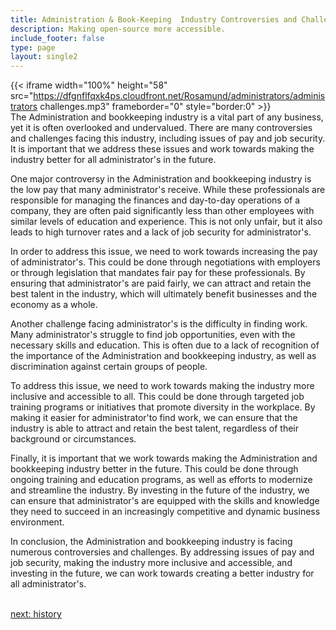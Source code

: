 ```yaml
---
title: Administration & Book-Keeping  Industry Controversies and Challenges
description: Making open-source more accessible.
include_footer: false
type: page
layout: single2
---
```


{{< iframe width="100%" height="58" src="https://dfgnflfqxk4ps.cloudfront.net/Rosamund/administrators/administrators challenges.mp3" frameborder="0" style="border:0" >}}<br>
The Administration and bookkeeping industry is a vital part of any business, yet it is often overlooked and undervalued. There are many controversies and challenges facing this industry, including issues of pay and job security. It is important that we address these issues and work towards making the industry better for all administrator's in the future.

One major controversy in the Administration and bookkeeping industry is the low pay that many administrator's receive. While these professionals are responsible for managing the finances and day-to-day operations of a company, they are often paid significantly less than other employees with similar levels of education and experience. This is not only unfair, but it also leads to high turnover rates and a lack of job security for administrator's.

In order to address this issue, we need to work towards increasing the pay of administrator's. This could be done through negotiations with employers or through legislation that mandates fair pay for these professionals. By ensuring that administrator's are paid fairly, we can attract and retain the best talent in the industry, which will ultimately benefit businesses and the economy as a whole.

Another challenge facing administrator's is the difficulty in finding work. Many administrator's struggle to find job opportunities, even with the necessary skills and education. This is often due to a lack of recognition of the importance of the Administration and bookkeeping industry, as well as discrimination against certain groups of people.

To address this issue, we need to work towards making the industry more inclusive and accessible to all. This could be done through targeted job training programs or initiatives that promote diversity in the workplace. By making it easier for administrator'to find work, we can ensure that the industry is able to attract and retain the best talent, regardless of their background or circumstances.

Finally, it is important that we work towards making the Administration and bookkeeping industry better in the future. This could be done through ongoing training and education programs, as well as efforts to modernize and streamline the industry. By investing in the future of the industry, we can ensure that administrator's are equipped with the skills and knowledge they need to succeed in an increasingly competitive and dynamic business environment.

In conclusion, the Administration and bookkeeping industry is facing numerous controversies and challenges. By addressing issues of pay and job security, making the industry more inclusive and accessible, and investing in the future, we can work towards creating a better industry for all administrator's.

<br>
<a href="https://insights.workdojos.com/administrators/history">next: history</a>
</p>